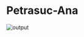 # Petrasuc-Ana
![output](https://github.com/petrasucana1/Petrasuc-Ana/assets/67150458/747e67f6-386d-4147-bf80-d80932807d17)

